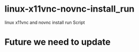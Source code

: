 # linux-x11vnc-novnc-install_run
linux x11vnc and novnc install run Script


<h1>Future we need to update</h1>
